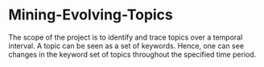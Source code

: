 # Mining-Evolving-Topics
The scope of the project is to identify and trace topics over a temporal interval. A topic can be seen as a set of keywords. Hence, one can see changes in the keyword set of topics throughout the specified time period.
